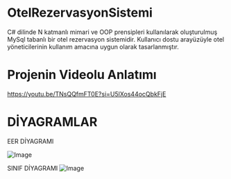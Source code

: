 # OtelRezervasyonSistemi
C# dilinde N katmanlı mimari ve OOP prensipleri kullanılarak oluşturulmuş MySql tabanlı bir otel rezervasyon sistemidir. Kullanıcı dostu arayüzüyle otel yöneticilerinin kullanım amacına uygun olarak tasarlanmıştır.
# Projenin Videolu Anlatımı
https://youtu.be/TNsQQfmFT0E?si=U5lXos44ocQbkFjE
# DİYAGRAMLAR
EER DİYAGRAMI

![Image](https://github.com/user-attachments/assets/8ce71bfd-aed5-4f1f-9532-47eb3c024567)

SINIF DİYAGRAMI
![Image](https://github.com/user-attachments/assets/50926ebd-fa1b-4181-aeb8-bc62cfa89249)
